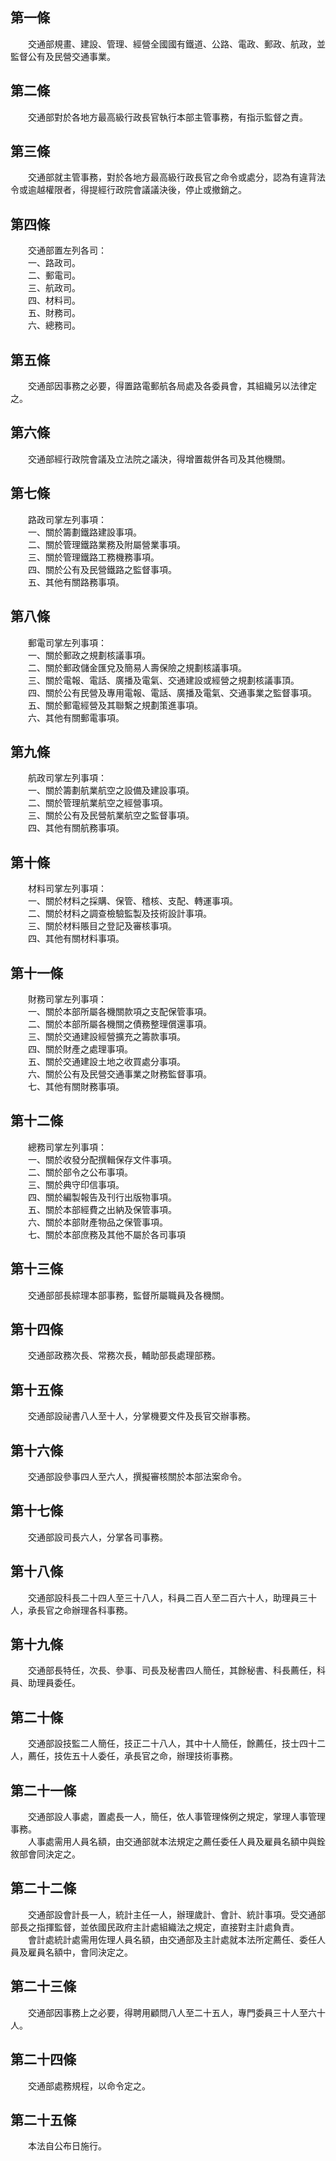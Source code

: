 第一條 
-------
　　交通部規畫、建設、管理、經營全國國有鐵道、公路、電政、郵政、航政，並監督公有及民營交通事業。  


第二條 
-------
　　交通部對於各地方最高級行政長官執行本部主管事務，有指示監督之責。  


第三條 
-------
　　交通部就主管事務，對於各地方最高級行政長官之命令或處分，認為有違背法令或逾越權限者，得提經行政院會議議決後，停止或撤銷之。  


第四條 
-------
　　交通部置左列各司：  
　　一、路政司。  
　　二、郵電司。  
　　三、航政司。  
　　四、材料司。  
　　五、財務司。  
　　六、總務司。  


第五條 
-------
　　交通部因事務之必要，得置路電郵航各局處及各委員會，其組織另以法律定之。  


第六條 
-------
　　交通部經行政院會議及立法院之議決，得增置裁併各司及其他機關。  


第七條 
-------
　　路政司掌左列事項：  
　　一、關於籌劃鐵路建設事項。  
　　二、關於管理鐵路業務及附屬營業事項。  
　　三、關於管理鐵路工務機務事項。  
　　四、關於公有及民營鐵路之監督事項。  
　　五、其他有關路務事項。  


第八條 
-------
　　郵電司掌左列事項：  
　　一、關於郵政之規劃核議事項。  
　　二、關於郵政儲金匯兌及簡易人壽保險之規劃核議事項。  
　　三、關於電報、電話、廣播及電氣、交通建設或經營之規劃核議事頂。  
　　四、關於公有民營及專用電報、電話、廣播及電氣、交通事業之監督事項。  
　　五、關於郵電經營及其聯繫之規劃策進事項。  
　　六、其他有關郵電事項。  


第九條 
-------
　　航政司掌左列事項：  
　　一、關於籌劃航業航空之設備及建設事項。  
　　二、關於管理航業航空之經營事項。  
　　三、關於公有及民營航業航空之監督事項。  
　　四、其他有關航務事項。  


第十條 
-------
　　材料司掌左列事項：  
　　一、關於材料之採購、保管、稽核、支配、轉運事項。  
　　二、關於材料之調查檢驗監製及技術設計事項。  
　　三、關於材料賬目之登記及審核事項。  
　　四、其他有關材料事項。  


第十一條 
---------
　　財務司掌左列事項：  
　　一、關於本部所屬各機關款項之支配保管事項。  
　　二、關於本部所屬各機關之債務整理償還事項。  
　　三、關於交通建設經營擴充之籌款事項。  
　　四、關於財產之處理事項。  
　　五、關於交通建設土地之收買處分事項。  
　　六、關於公有及民營交通事業之財務監督事項。  
　　七、其他有關財務事項。  


第十二條 
---------
　　總務司掌左列事項：  
　　一、關於收發分配撰輯保存文件事項。  
　　二、關於部令之公布事項。  
　　三、關於典守印信事項。  
　　四、關於編製報告及刊行出版物事項。  
　　五、關於本部經費之出納及保管事項。  
　　六、關於本部財產物品之保管事項。  
　　七、關於本部庶務及其他不屬於各司事項  


第十三條 
---------
　　交通部部長綜理本部事務，監督所屬職員及各機關。  


第十四條 
---------
　　交通部政務次長、常務次長，輔助部長處理部務。  


第十五條 
---------
　　交通部設祕書八人至十人，分掌機要文件及長官交辦事務。  


第十六條 
---------
　　交通部設參事四人至六人，撰擬審核關於本部法案命令。  


第十七條 
---------
　　交通部設司長六人，分掌各司事務。  


第十八條 
---------
　　交通部設科長二十四人至三十八人，科員二百人至二百六十人，助理員三十人，承長官之命辦理各科事務。  


第十九條 
---------
　　交通部長特任，次長、參事、司長及秘書四人簡任，其餘秘書、科長薦任，科員、助理員委任。  


第二十條 
---------
　　交通部設技監二人簡任，技正二十八人，其中十人簡任，餘薦任，技士四十二人，薦任，技佐五十人委任，承長官之命，辦理技術事務。  


第二十一條 
-----------
　　交通部設人事處，置處長一人，簡任，依人事管理條例之規定，掌理人事管理事務。  
　　人事處需用人員名額，由交通部就本法規定之薦任委任人員及雇員名額中與銓敘部會同決定之。  


第二十二條 
-----------
　　交通部設會計長一人，統計主任一人，辦理歲計、會計、統計事項。受交通部部長之指揮監督，並依國民政府主計處組織法之規定，直接對主計處負責。  
　　會計處統計處需用佐理人員名額，由交通部及主計處就本法所定薦任、委任人員及雇員名額中，會同決定之。  


第二十三條 
-----------
　　交通部因事務上之必要，得聘用顧問八人至二十五人，專門委員三十人至六十人。  


第二十四條 
-----------
　　交通部處務規程，以命令定之。  


第二十五條 
-----------
　　本法自公布日施行。